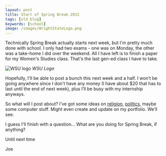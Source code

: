 ```yaml
---
layout: post
title: Start of Spring Break 2011
tags: [old blog]
keywords: [school]
image: /images/WrightStateLogo.png
---
```


Technically Spring Break actually starts next week, but I'm pretty much done with school. I only had two exams - one was on Monday, the other was a take-home I did over the weekend. All I have left is to finish a paper for my Women's Studies class. That's the last gen-ed class I have to take.

![WSU logo](/images/WrightStateLogo.png)
*WSU Logo*

Hopefully, I'll be able to post a bunch this next week and a half. I won’t be going anywhere since I don't have any money (I have about $20 that has to last until the end of next week), plus I’ll be busy with my internship anyways.

So what will I post about? I’ve got some ideas on [religion](https://www.joehxblog.com/tags/#religion), [politics](https://www.joehxblog.com/tags/#politics), maybe some computer stuff. Might even create and update on my portfolio. We’ll see.

I guess I'll finish with a question… What are you doing for Spring Break, if anything?

Until next time

Joe
